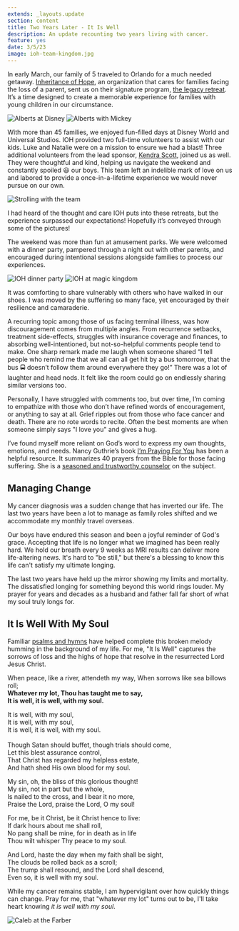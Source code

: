 ```yaml
---
extends: _layouts.update
section: content
title: Two Years Later - It Is Well
description: An update recounting two years living with cancer.
feature: yes
date: 3/5/23
image: ioh-team-kingdom.jpg
---
```

In early March, our family of 5 traveled to Orlando for a much needed getaway. <a class="text-yellow-500" href="https://inheritanceofhope.org/">Inheritance of Hope</a>, an organization that cares for families facing the loss of a parent, sent us on their signature program, <a class="text-yellow-500" href="https://inheritanceofhope.org/retreats">the legacy retreat</a>. It’s a time designed to create a memorable experience for families with young children in our circumstance.

<img alt="Alberts at Disney" src="/assets/images/ioh-alberts-2.jpg" />
<img alt="Alberts with Mickey" src="/assets/images/ioh-firworks-mick.jpg" />

With more than 45 families, we enjoyed fun-filled days at Disney World and Universal Studios. IOH provided two full-time volunteers to assist with our kids. Luke and Natalie were on a mission to ensure we had a blast! Three additional volunteers from the lead sponsor, <a class="text-yellow-500" href="https://www.kendrascott.com/philanthropy.html">Kendra Scott</a>, joined us as well. They were thoughtful and kind, helping us navigate the weekend and constantly spoiled 😃 our boys. This team left an indelible mark of love on us and labored to provide a once-in-a-lifetime experience we would never pursue on our own.

<img alt="Strolling with the team" src="/assets/images/ioh-strolling.jpg" />

I had heard of the thought and care IOH puts into these retreats, but the experience surpassed our expectations! Hopefully it’s conveyed through some of the pictures!

The weekend was more than fun at amusement parks. We were welcomed with a dinner party, pampered through a night out with other parents, and encouraged during intentional sessions alongside families to process our experiences.

<img alt="IOH dinner party" src="/assets/images/ioh-party.jpg" />

<img alt="IOH at magic kingdom" src="/assets/images/ioh-crowd.jpg" />


It was comforting to share vulnerably with others who have walked in our shoes. I was moved by the suffering so many face, yet encouraged by their resilience and camaraderie.

A recurring topic among those of us facing terminal illness, was how discouragement comes from multiple angles. From recurrence setbacks, treatment side-effects, struggles with insurance coverage and finances, to absorbing well-intentioned, but not-so-helpful comments people tend to make. One sharp remark made me laugh when someone shared “I tell people who remind me that we all can all get hit by a bus tomorrow, that the bus 🚍 doesn’t follow them around everywhere they go!” There was a lot of laughter and head nods. It felt like the room could go on endlessly sharing similar versions too.

Personally, I have struggled with comments too, but over time, I’m coming to empathize with those who don’t have refined words of encouragement, or anything to say at all. Grief ripples out from those who face cancer and death. There are no rote words to recite. Often the best moments are when someone simply says "I love you" and gives a hug.

I’ve found myself more reliant on God’s word to express my own thoughts, emotions, and needs. Nancy Guthrie’s book <a class="text-yellow-500" href="https://www.nancyguthrie.com/im-praying-for-you">I’m Praying For You</a> has been a helpful resource. It summarizes 40 prayers from the Bible for those facing suffering. She is a <a class="text-yellow-500" href="https://www.desiringgod.org/interviews/discussion-with-nancy-guthrie">seasoned and trustworthy counselor</a> on the subject.

<h2>Managing Change</h2>

My cancer diagnosis was a sudden change that has inverted our life. The last two years have been a lot to manage as family roles shifted and we accommodate my monthly travel overseas.

Our boys have endured this season and been a joyful reminder of God's grace. Accepting that life is no longer what we imagined has been really hard. We hold our breath every 9 weeks as MRI results can deliver more life-altering news. It's hard to "be still," but there's a blessing to know this life can't satisfy my ultimate longing.

The last two years have held up the mirror showing my limits and mortality. The dissatisfied longing for something beyond this world rings louder. My prayer for years and decades as a husband and father fall far short of what my soul truly longs for.

<h2>It Is Well With My Soul</h2>

Familiar <a class="text-yellow-500" href="https://www.crossway.org/books/songs-of-suffering-dl/">psalms and hymns</a> have helped complete this broken melody humming in the background of my life. For me, "It Is Well" captures the sorrows of loss and the highs of hope that resolve in the resurrected Lord Jesus Christ.

<x-blockquote class="font-mono" caption="Horatio G. Spafford, 1873" cite="https://youtu.be/rhaTIu_k4w0">
When peace, like a river, attendeth my way,
When sorrows like sea billows roll;<br>
<b>Whatever my lot, Thou has taught me to say,<br>
It is well, it is well, with my soul.</b>

It is well, with my soul,<br>
It is well, with my soul,<br>
It is well, it is well, with my soul.<br>
<br>
Though Satan should buffet, though trials should come,<br>
Let this blest assurance control,<br>
That Christ has regarded my helpless estate,<br>
And hath shed His own blood for my soul.<br>

My sin, oh, the bliss of this glorious thought!<br>
My sin, not in part but the whole,<br>
Is nailed to the cross, and I bear it no more,<br>
Praise the Lord, praise the Lord, O my soul!<br>

For me, be it Christ, be it Christ hence to live:<br>
If dark hours about me shall roll,<br>
No pang shall be mine, for in death as in life<br>
Thou wilt whisper Thy peace to my soul.<br>

And Lord, haste the day when my faith shall be sight,<br>
The clouds be rolled back as a scroll;<br>
The trump shall resound, and the Lord shall descend,<br>
Even so, it is well with my soul.
</x-blockquote>

While my cancer remains stable, I am hypervigilant over how quickly things can change. Pray for me, that "whatever my lot" turns out to be, I'll take heart knowing _it is well with my soul_.

<img alt="Caleb at the Farber" src="/assets/images/caleb-dfci.jpg" />
